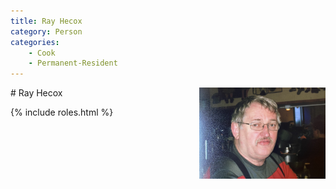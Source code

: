 ```yaml
---
title: Ray Hecox
category: Person
categories:
    - Cook
    - Permanent-Resident
---
```

<img src="img/2014-Ray-Hecox.jpeg" style="width: 40%;" align="right">
# Ray Hecox

{% include roles.html %}


